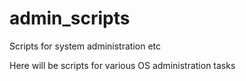 # admin_scripts
Scripts for system administration etc

Here will be scripts for various OS administration tasks
